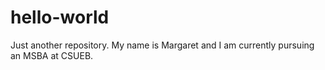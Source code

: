 # hello-world
Just another repository. 
My name is Margaret and I am currently pursuing an MSBA at CSUEB.
